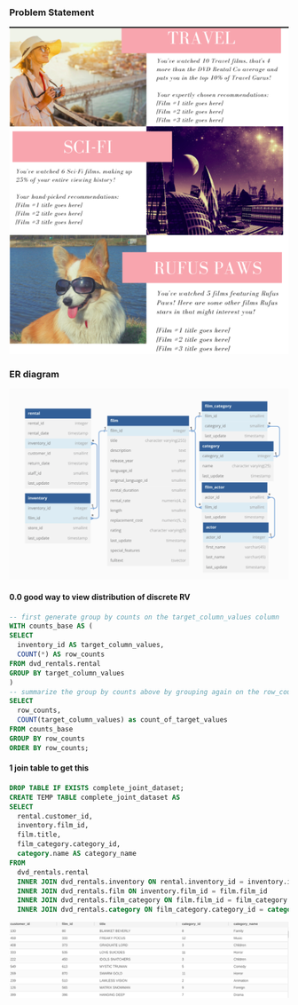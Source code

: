 ### Problem Statement
![output1](images/6.1_overview.png)
### ER diagram
![output2](images/6.2_ER_diagram.png)

#### 0.0 good way to view distribution of discrete RV
~~~~sql
-- first generate group by counts on the target_column_values column
WITH counts_base AS (
SELECT
  inventory_id AS target_column_values,
  COUNT(*) AS row_counts
FROM dvd_rentals.rental
GROUP BY target_column_values
)
-- summarize the group by counts above by grouping again on the row_counts from counts_base CTE part
SELECT
  row_counts,
  COUNT(target_column_values) as count_of_target_values
FROM counts_base
GROUP BY row_counts
ORDER BY row_counts;
~~~~

#### 1 join table to get this
~~~~sql
DROP TABLE IF EXISTS complete_joint_dataset;
CREATE TEMP TABLE complete_joint_dataset AS
SELECT
  rental.customer_id,
  inventory.film_id,
  film.title,
  film_category.category_id,
  category.name AS category_name
FROM
  dvd_rentals.rental
  INNER JOIN dvd_rentals.inventory ON rental.inventory_id = inventory.inventory_id
  INNER JOIN dvd_rentals.film ON inventory.film_id = film.film_id
  INNER JOIN dvd_rentals.film_category ON film.film_id = film_category.film_id
  INNER JOIN dvd_rentals.category ON film_category.category_id = category.category_id;

~~~~
![output3](images/6.3.png)
